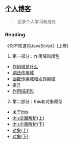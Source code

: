 ## <a href="https://jayconscious.github.io/blog/" target="_blank">个人博客</a>
> 记录个人学习和成长

### Reading
《你不知道的JavaScript》(上卷)
  1.  第一部分：作用域和闭包
  - [作用域是什么](https://jayconscious.github.io/blog/book/dontknowjs/scope&closure/scope.html)
  - [词法作用域](https://jayconscious.github.io/blog/book/dontknowjs/scope&closure/lexingscope.html)
  - [函数作用域和块作用域](https://jayconscious.github.io/blog/book/dontknowjs/scope&closure/fnblockscope.html)
  - [提升](https://jayconscious.github.io/blog/book/dontknowjs/scope&closure/hoisting.html)
  - [作用域闭包](https://jayconscious.github.io/blog/book/dontknowjs/scope&closure/scopeclosure.html)
  
  2.  第二部分：this和对象原型
  - [关于this](https://jayconscious.github.io/blog/book/dontknowjs/this&objectproto/aboutthis.html)
  - [this全面解析(上)](https://jayconscious.github.io/blog/book/dontknowjs/this&objectproto/analysisthis1.html)
  - [this全面解析(下)](https://jayconscious.github.io/blog/book/dontknowjs/this&objectproto/analysisthis2.html)
  - [对象(上)](https://jayconscious.github.io/blog/book/dontknowjs/this&objectproto/object1.html)
  - [对象(下)](https://jayconscious.github.io/blog/book/dontknowjs/this&objectproto/object2.html)




